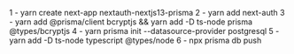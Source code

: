 1 - yarn create next-app nextauth-nextjs13-prisma
2 - yarn add next-auth
3 - yarn add @prisma/client bcryptjs && yarn add -D ts-node prisma @types/bcryptjs
4 - yarn prisma init --datasource-provider postgresql
5 - yarn add -D ts-node typescript @types/node
6 - npx prisma db push
